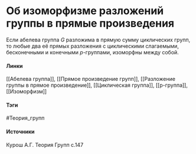 # Об изоморфизме разложений группы в прямые произведения
Если абелева группа $G$ разложима в прямую сумму циклических групп, то любые два её прямых разложения с циклическими слагаемыми, бесконечными и конечными $p$-группами, изоморфны между собой.

#### Линки
 [[Абелева группа]],
 [[Прямое произведение групп]],
 [[Разложение группы в прямое произведение]],
 [[Циклическая группа]],
 [[p-группа]],
 [[Изоморфизм]]
#### Тэги
 #Теория_групп 
#### Источники
 Курош А.Г. Теория Групп с.147